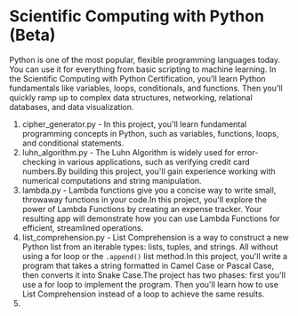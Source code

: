 # Scientific Computing with Python (Beta)
Python is one of the most popular, flexible programming languages today. You can use it for everything from basic scripting to machine learning.
In the Scientific Computing with Python Certification, you'll learn Python fundamentals like variables, loops, conditionals, and functions. Then you'll quickly ramp up to complex data structures, networking, relational databases, and data visualization.
1. cipher_generator.py - In this project, you'll learn fundamental programming concepts in Python, such as variables, functions, loops, and conditional statements.
2. luhn_algorithm.py - The Luhn Algorithm is widely used for error-checking in various applications, such as verifying credit card numbers.By building this project, you'll gain experience working with numerical computations and string manipulation.
3. lambda.py - Lambda functions give you a concise way to write small, throwaway functions in your code.In this project, you'll explore the power of Lambda Functions by creating an expense tracker. Your resulting app will demonstrate how you can use Lambda Functions for efficient, streamlined operations.
4. list_comprehension.py - List Comprehension is a way to construct a new Python list from an iterable types: lists, tuples, and strings. All without using a for loop or the `.append()` list method.In this project, you'll write a program that takes a string formatted in Camel Case or Pascal Case, then converts it into Snake Case.The project has two phases: first you'll use a for loop to implement the program. Then you'll learn how to use List Comprehension instead of a loop to achieve the same results.
5. 